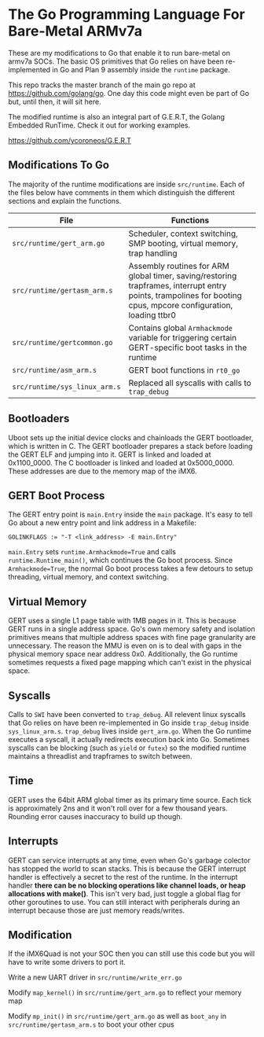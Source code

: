# The Go Programming Language For Bare-Metal ARMv7a

These are my modifications to Go that enable it
to run bare-metal on armv7a SOCs. The basic OS primitives that
Go relies on have been re-implemented in Go and Plan 9 assembly
inside the `runtime` package.

This repo tracks the master branch of the main go repo at https://github.com/golang/go. One day this code
might even be part of Go but, until then, it will sit here.

The modified runtime is also an integral part of G.E.R.T,
the Golang Embedded RunTime. Check it out for working examples.

https://github.com/ycoroneos/G.E.R.T

## Modifications To Go

The majority of the runtime modifications are inside `src/runtime`.
Each of the files below have comments in them which distinguish the
different sections and explain the functions.

  |File | Functions |
  |----------|----------|
  |`src/runtime/gert_arm.go`| Scheduler, context switching, SMP booting, virtual memory, trap handling|
  |`src/runtime/gertasm_arm.s`| Assembly routines for ARM global timer, saving/restoring trapframes, interrupt entry points, trampolines for booting cpus, mpcore configuration, loading ttbr0|
  |`src/runtime/gertcommon.go`| Contains global `Armhackmode` variable for triggering certain GERT-specific boot tasks in the runtime|
  |`src/runtime/asm_arm.s`| GERT boot functions in `rt0_go` |
  |`src/runtime/sys_linux_arm.s`| Replaced all syscalls with calls to `trap_debug` |

## Bootloaders

Uboot sets up the initial device clocks and chainloads the GERT
bootloader, which is written in C. The GERT bootloader prepares a stack before
loading the GERT ELF and jumping into it. GERT is linked and loaded
at 0x1100\_0000. The C bootloader is linked and loaded at 0x5000\_0000.
These addresses are due to the memory map of the iMX6.

## GERT Boot Process

The GERT entry point is `main.Entry` inside the `main` package.
It's easy to tell Go about a new entry point and link
address in a Makefile:
```
GOLINKFLAGS := "-T <link_address> -E main.Entry"
```

`main.Entry` sets `runtime.Armhackmode=True` and calls `runtime.Runtime_main()`, which continues
the Go boot process. Since `Armhackmode=True`, the normal Go boot
process takes a few detours to setup threading, virtual memory, and
context switching.

## Virtual Memory

GERT uses a single L1 page table with 1MB pages in it. This is because
GERT runs in a single address space. Go's own memory safety and
isolation primitives means that multiple address spaces with fine page
granularity are unnecessary. The reason the MMU is even on
is to deal with gaps in the physical memory space near address 0x0.
Additionally, the Go runtime sometimes requests a fixed page mapping
which can't exist in the physical space.

## Syscalls

Calls to `SWI` have been converted to `trap_debug`. All
relevent linux syscalls that Go relies on have been re-implemented in Go
inside `trap_debug` inside `sys_linux_arm.s`. `trap_debug` lives inside `gert_arm.go`. When the Go runtime
executes a syscall, it actually redirects execution back into Go.
Sometimes syscalls can be blocking (such as `yield` or `futex`) so
the modified runtime maintains a threadlist and trapframes to switch between.

## Time

GERT uses the 64bit ARM global timer as its primary time source. Each
tick is approximately 2ns and it won't roll over for a few thousand
years. Rounding error causes inaccuracy to build up though.

## Interrupts

GERT can service interrupts at any time, even when Go's garbage colector
has stopped the world to scan stacks. This is because the GERT interrupt
handler is effectively a secret to the rest of the runtime. In the
interrupt handler **there can be no blocking operations like channel
loads, or heap allocations with make()**. This isn't very bad, just toggle
a global flag for other goroutines to use. You can still interact with
peripherals during an interrupt because those are just memory
reads/writes.

## Modification
If the iMX6Quad is not your SOC then you can still use this code but you
will have to write some drivers to port it.

Write a new UART driver in `src/runtime/write_err.go`

Modify `map_kernel()` in `src/runtime/gert_arm.go` to reflect your memory map

Modify `mp_init()` in `src/runtime/gert_arm.go` as well as
`boot_any` in `src/runtime/gertasm_arm.s` to boot your other cpus


